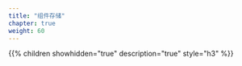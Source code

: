 ```yaml
---
title: "组件存储"
chapter: true
weight: 60
---
```


{{% children showhidden="true" description="true" style="h3"  %}}
